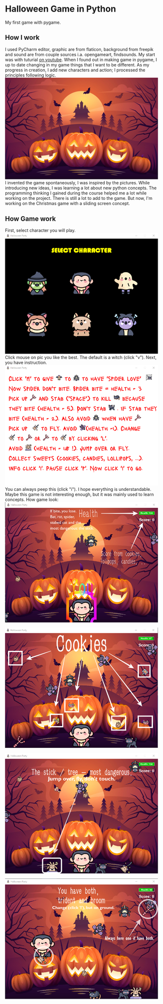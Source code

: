 # Halloween Game  in Python
My first game with pygame.

## How I work
I used PyCharm editor, graphic are from flaticon, background from freepik and sound are from couple sources i.a. opengameart, findsounds.
My start was with tuturial [on youtube](https://www.youtube.com/watch?v=FfWpgLFMI7w). When I found out in making game in pygame,
I up to date changing in my game things that I want to be different. As my progress in creation, I add new characters and action;
I processed the principles following logic.
![background](image/background2.jpg "background")
I invented the game spontaneously, I was inspired by the pictures. 
While introducing new ideas, I was learning a lot about new python concepts.
The programming thinking I gained during the course helped me a lot while working on the project.
There is still a lot to add to the game. But now, I'm working on the Christmas game with a sliding screen concept.

## How Game work
First, select character you will play. 
![select](image/selectchar.png "select")
Click mouse on pic you like the best. The default is a witch (click "v").
Next, you have instruction. 
![instruction](image/instruction.png "instruction")
You can always peep this (click "i"). I hope everything is understandable.
Maybe this game is not interesting enough, but it was mainly used to learn concepts.
How game look:
![game](image/game.png "game")

![game](image/game1.png "game")

![game](image/game2.png "game")

![game](image/game3.png "game")

